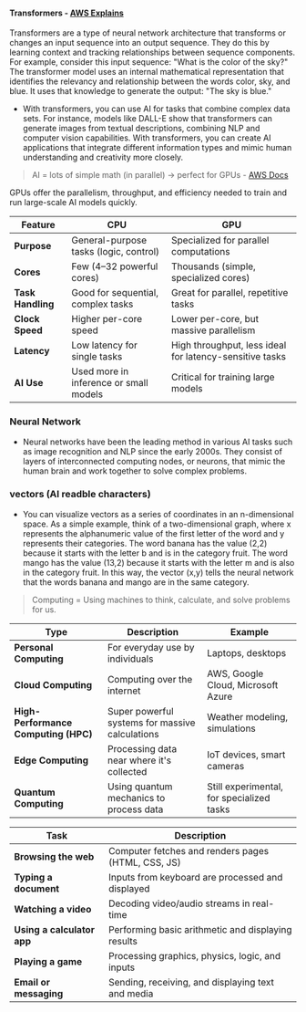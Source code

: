 #### Transformers - [AWS Explains](https://aws.amazon.com/what-is/transformers-in-artificial-intelligence/)
Transformers are a type of neural network architecture that transforms or changes an input sequence into an output sequence. They do this by learning context and tracking relationships between sequence components. For example, consider this input sequence: "What is the color of the sky?" The transformer model uses an internal mathematical representation that identifies the relevancy and relationship between the words color, sky, and blue. It uses that knowledge to generate the output: "The sky is blue." 
- With transformers, you can use AI for tasks that combine complex data sets. For instance, models like DALL-E show that transformers can generate images from textual descriptions, combining NLP and computer vision capabilities. With transformers, you can create AI applications that integrate different information types and mimic human understanding and creativity more closely.

> AI = lots of simple math (in parallel) → perfect for GPUs - [AWS Docs](https://aws.amazon.com/compare/the-difference-between-gpus-cpus/)

GPUs offer the parallelism, throughput, and efficiency needed to train and run large-scale AI models quickly.

| Feature           | **CPU**                                | **GPU**                                                 |
| ----------------- | -------------------------------------- | ------------------------------------------------------- |
| **Purpose**       | General-purpose tasks (logic, control) | Specialized for parallel computations                   |
| **Cores**         | Few (4–32 powerful cores)              | Thousands (simple, specialized cores)                   |
| **Task Handling** | Good for sequential, complex tasks     | Great for parallel, repetitive tasks                    |
| **Clock Speed**   | Higher per-core speed                  | Lower per-core, but massive parallelism                 |
| **Latency**       | Low latency for single tasks           | High throughput, less ideal for latency-sensitive tasks |
| **AI Use**        | Used more in inference or small models | Critical for training large models                      |

### Neural Network
- Neural networks have been the leading method in various AI tasks such as image recognition and NLP since the early 2000s. They consist of layers of interconnected computing nodes, or neurons, that mimic the human brain and work together to solve complex problems.

### vectors (AI readble characters) 
- You can visualize vectors as a series of coordinates in an n-dimensional space. As a simple example, think of a two-dimensional graph, where x represents the alphanumeric value of the first letter of the word and y represents their categories. The word banana has the value (2,2) because it starts with the letter b and is in the category fruit. The word mango has the value (13,2) because it starts with the letter m and is also in the category fruit. In this way, the vector (x,y) tells the neural network that the words banana and mango are in the same category.

> Computing = Using machines to think, calculate, and solve problems for us.

| Type                                 | Description                                     | Example                                   |
| ------------------------------------ | ----------------------------------------------- | ----------------------------------------- |
| **Personal Computing**               | For everyday use by individuals                 | Laptops, desktops                         |
| **Cloud Computing**                  | Computing over the internet                     | AWS, Google Cloud, Microsoft Azure        |
| **High-Performance Computing (HPC)** | Super powerful systems for massive calculations | Weather modeling, simulations             |
| **Edge Computing**                   | Processing data near where it's collected       | IoT devices, smart cameras                |
| **Quantum Computing**                | Using quantum mechanics to process data         | Still experimental, for specialized tasks |

| Task                       | Description                                        |
| -------------------------- | -------------------------------------------------- |
| **Browsing the web**       | Computer fetches and renders pages (HTML, CSS, JS) |
| **Typing a document**      | Inputs from keyboard are processed and displayed   |
| **Watching a video**       | Decoding video/audio streams in real-time          |
| **Using a calculator app** | Performing basic arithmetic and displaying results |
| **Playing a game**         | Processing graphics, physics, logic, and inputs    |
| **Email or messaging**     | Sending, receiving, and displaying text and media  |

